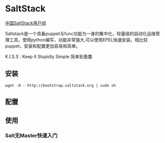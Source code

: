 
# SaltStack

[中国SaltStack用户组](http://www.saltstack.cn)

Saltstack是一个具备puppet与func功能为一身的集中化，轻量级的自动化运维管理工具，使用python编写，功能非常强大,可以使用EPEL快速安装。相比较puppet，安装和配置更加容易和简单。

K.I.S.S : Keep It Stupidly Simple 简单到愚蠢

## 安装
    
    wget -O - http://bootstrap.saltstack.org | sudo sh

## 配置

## 使用

### Salt无Master快速入门